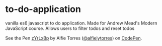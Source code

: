 # to-do-application
vanilla es6 javascript to do application. Made for Andrew Mead's Modern JavaScript course. Allows users to filter todos and reset todos

See the Pen <a href='https://codepen.io/alfielytorres/pen/zYrLxBp'>zYrLxBp</a> by Alfie Torres (<a href='https://codepen.io/alfielytorres'>@alfielytorres</a>) on <a href='https://codepen.io'>CodePen</a>.

